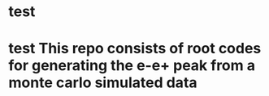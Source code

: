 # test
# test This repo consists of root codes for generating the e-e+ peak from a monte carlo simulated data
